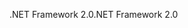 <span data-ttu-id="1b09e-101">.NET Framework 2.0</span><span class="sxs-lookup"><span data-stu-id="1b09e-101">.NET Framework 2.0</span></span>